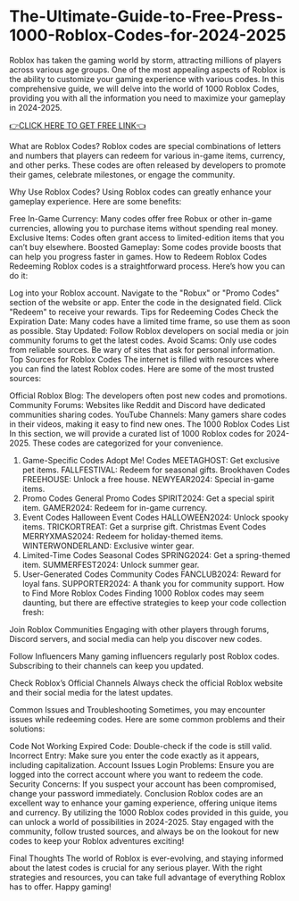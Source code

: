 # The-Ultimate-Guide-to-Free-Press-1000-Roblox-Codes-for-2024-2025
Roblox has taken the gaming world by storm, attracting millions of players across various age groups. One of the most appealing aspects of Roblox is the ability to customize your gaming experience with various codes. In this comprehensive guide, we will delve into the world of 1000 Roblox Codes, providing you with all the information you need to maximize your gameplay in 2024-2025.

[👉CLICK HERE TO GET FREE LINK👈](https://cutt.ly/ceTy8JgN)

What are Roblox Codes?
Roblox codes are special combinations of letters and numbers that players can redeem for various in-game items, currency, and other perks. These codes are often released by developers to promote their games, celebrate milestones, or engage the community.

Why Use Roblox Codes?
Using Roblox codes can greatly enhance your gameplay experience. Here are some benefits:

Free In-Game Currency: Many codes offer free Robux or other in-game currencies, allowing you to purchase items without spending real money.
Exclusive Items: Codes often grant access to limited-edition items that you can’t buy elsewhere.
Boosted Gameplay: Some codes provide boosts that can help you progress faster in games.
How to Redeem Roblox Codes
Redeeming Roblox codes is a straightforward process. Here’s how you can do it:

Log into your Roblox account.
Navigate to the "Robux" or "Promo Codes" section of the website or app.
Enter the code in the designated field.
Click "Redeem" to receive your rewards.
Tips for Redeeming Codes
Check the Expiration Date: Many codes have a limited time frame, so use them as soon as possible.
Stay Updated: Follow Roblox developers on social media or join community forums to get the latest codes.
Avoid Scams: Only use codes from reliable sources. Be wary of sites that ask for personal information.
Top Sources for Roblox Codes
The internet is filled with resources where you can find the latest Roblox codes. Here are some of the most trusted sources:

Official Roblox Blog: The developers often post new codes and promotions.
Community Forums: Websites like Reddit and Discord have dedicated communities sharing codes.
YouTube Channels: Many gamers share codes in their videos, making it easy to find new ones.
The 1000 Roblox Codes List
In this section, we will provide a curated list of 1000 Roblox codes for 2024-2025. These codes are categorized for your convenience.

1. Game-Specific Codes
Adopt Me! Codes
MEETAGHOST: Get exclusive pet items.
FALLFESTIVAL: Redeem for seasonal gifts.
Brookhaven Codes
FREEHOUSE: Unlock a free house.
NEWYEAR2024: Special in-game items.
2. Promo Codes
General Promo Codes
SPIRIT2024: Get a special spirit item.
GAMER2024: Redeem for in-game currency.
3. Event Codes
Halloween Event Codes
HALLOWEEN2024: Unlock spooky items.
TRICKORTREAT: Get a surprise gift.
Christmas Event Codes
MERRYXMAS2024: Redeem for holiday-themed items.
WINTERWONDERLAND: Exclusive winter gear.
4. Limited-Time Codes
Seasonal Codes
SPRING2024: Get a spring-themed item.
SUMMERFEST2024: Unlock summer gear.
5. User-Generated Codes
Community Codes
FANCLUB2024: Reward for loyal fans.
SUPPORTER2024: A thank you for community support.
How to Find More Roblox Codes
Finding 1000 Roblox codes may seem daunting, but there are effective strategies to keep your code collection fresh:

Join Roblox Communities
Engaging with other players through forums, Discord servers, and social media can help you discover new codes.

Follow Influencers
Many gaming influencers regularly post Roblox codes. Subscribing to their channels can keep you updated.

Check Roblox’s Official Channels
Always check the official Roblox website and their social media for the latest updates.

Common Issues and Troubleshooting
Sometimes, you may encounter issues while redeeming codes. Here are some common problems and their solutions:

Code Not Working
Expired Code: Double-check if the code is still valid.
Incorrect Entry: Make sure you enter the code exactly as it appears, including capitalization.
Account Issues
Login Problems: Ensure you are logged into the correct account where you want to redeem the code.
Security Concerns: If you suspect your account has been compromised, change your password immediately.
Conclusion
Roblox codes are an excellent way to enhance your gaming experience, offering unique items and currency. By utilizing the 1000 Roblox codes provided in this guide, you can unlock a world of possibilities in 2024-2025. Stay engaged with the community, follow trusted sources, and always be on the lookout for new codes to keep your Roblox adventures exciting!

Final Thoughts
The world of Roblox is ever-evolving, and staying informed about the latest codes is crucial for any serious player. With the right strategies and resources, you can take full advantage of everything Roblox has to offer. Happy gaming!

